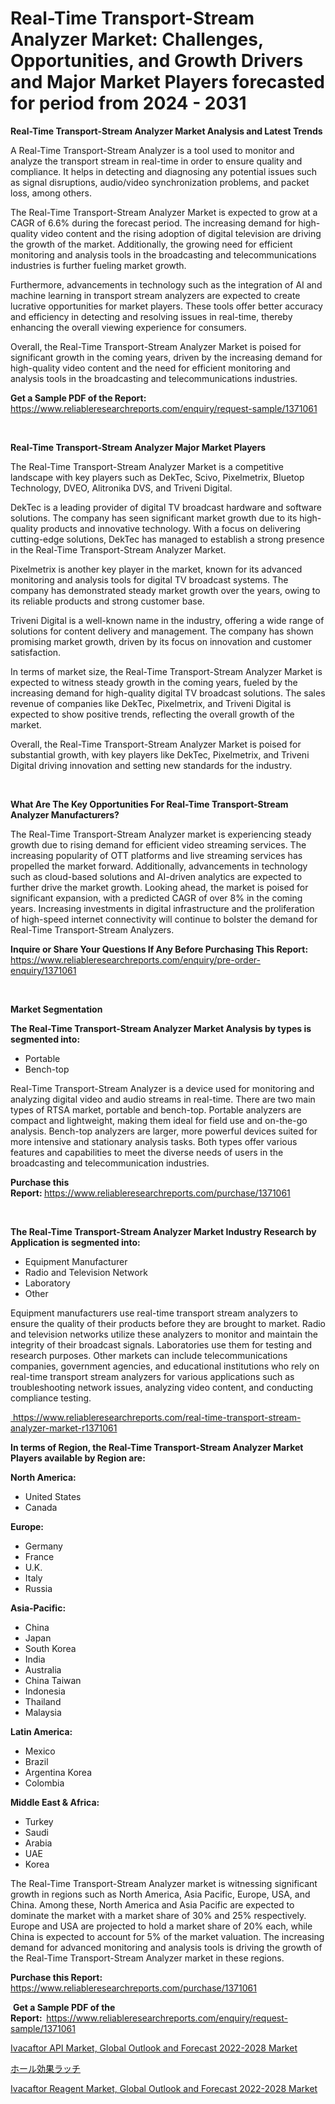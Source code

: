 <p><h1>Real-Time Transport-Stream Analyzer Market: Challenges, Opportunities, and Growth Drivers and Major Market Players forecasted for period from 2024 - 2031</h1></p><p><strong>Real-Time Transport-Stream Analyzer Market Analysis and Latest Trends</strong></p>
<p><p>A Real-Time Transport-Stream Analyzer is a tool used to monitor and analyze the transport stream in real-time in order to ensure quality and compliance. It helps in detecting and diagnosing any potential issues such as signal disruptions, audio/video synchronization problems, and packet loss, among others.</p><p>The Real-Time Transport-Stream Analyzer Market is expected to grow at a CAGR of 6.6% during the forecast period. The increasing demand for high-quality video content and the rising adoption of digital television are driving the growth of the market. Additionally, the growing need for efficient monitoring and analysis tools in the broadcasting and telecommunications industries is further fueling market growth.</p><p>Furthermore, advancements in technology such as the integration of AI and machine learning in transport stream analyzers are expected to create lucrative opportunities for market players. These tools offer better accuracy and efficiency in detecting and resolving issues in real-time, thereby enhancing the overall viewing experience for consumers.</p><p>Overall, the Real-Time Transport-Stream Analyzer Market is poised for significant growth in the coming years, driven by the increasing demand for high-quality video content and the need for efficient monitoring and analysis tools in the broadcasting and telecommunications industries.</p></p>
<p><strong>Get a Sample PDF of the Report:&nbsp;</strong> <a href="https://www.reliableresearchreports.com/enquiry/request-sample/1371061">https://www.reliableresearchreports.com/enquiry/request-sample/1371061</a></p>
<p>&nbsp;</p>
<p><strong>Real-Time Transport-Stream Analyzer Major Market Players</strong></p>
<p><p>The Real-Time Transport-Stream Analyzer Market is a competitive landscape with key players such as DekTec, Scivo, Pixelmetrix, Bluetop Technology, DVEO, Alitronika DVS, and Triveni Digital.</p><p>DekTec is a leading provider of digital TV broadcast hardware and software solutions. The company has seen significant market growth due to its high-quality products and innovative technology. With a focus on delivering cutting-edge solutions, DekTec has managed to establish a strong presence in the Real-Time Transport-Stream Analyzer Market.</p><p>Pixelmetrix is another key player in the market, known for its advanced monitoring and analysis tools for digital TV broadcast systems. The company has demonstrated steady market growth over the years, owing to its reliable products and strong customer base.</p><p>Triveni Digital is a well-known name in the industry, offering a wide range of solutions for content delivery and management. The company has shown promising market growth, driven by its focus on innovation and customer satisfaction.</p><p>In terms of market size, the Real-Time Transport-Stream Analyzer Market is expected to witness steady growth in the coming years, fueled by the increasing demand for high-quality digital TV broadcast solutions. The sales revenue of companies like DekTec, Pixelmetrix, and Triveni Digital is expected to show positive trends, reflecting the overall growth of the market.</p><p>Overall, the Real-Time Transport-Stream Analyzer Market is poised for substantial growth, with key players like DekTec, Pixelmetrix, and Triveni Digital driving innovation and setting new standards for the industry.</p></p>
<p>&nbsp;</p>
<p><strong>What Are The Key Opportunities For Real-Time Transport-Stream Analyzer Manufacturers?</strong></p>
<p><p>The Real-Time Transport-Stream Analyzer market is experiencing steady growth due to rising demand for efficient video streaming services. The increasing popularity of OTT platforms and live streaming services has propelled the market forward. Additionally, advancements in technology such as cloud-based solutions and AI-driven analytics are expected to further drive the market growth. Looking ahead, the market is poised for significant expansion, with a predicted CAGR of over 8% in the coming years. Increasing investments in digital infrastructure and the proliferation of high-speed internet connectivity will continue to bolster the demand for Real-Time Transport-Stream Analyzers.</p></p>
<p><strong>Inquire or Share Your Questions If Any Before Purchasing This Report:</strong> <a href="https://www.reliableresearchreports.com/enquiry/pre-order-enquiry/1371061">https://www.reliableresearchreports.com/enquiry/pre-order-enquiry/1371061</a></p>
<p>&nbsp;</p>
<p><strong>Market Segmentation</strong></p>
<p><strong>The Real-Time Transport-Stream Analyzer Market Analysis by types is segmented into:</strong></p>
<p><ul><li>Portable</li><li>Bench-top</li></ul></p>
<p><p>Real-Time Transport-Stream Analyzer is a device used for monitoring and analyzing digital video and audio streams in real-time. There are two main types of RTSA market, portable and bench-top. Portable analyzers are compact and lightweight, making them ideal for field use and on-the-go analysis. Bench-top analyzers are larger, more powerful devices suited for more intensive and stationary analysis tasks. Both types offer various features and capabilities to meet the diverse needs of users in the broadcasting and telecommunication industries.</p></p>
<p><strong>Purchase this Report:&nbsp;</strong><a href="https://www.reliableresearchreports.com/purchase/1371061">https://www.reliableresearchreports.com/purchase/1371061</a></p>
<p>&nbsp;</p>
<p><strong>The Real-Time Transport-Stream Analyzer Market Industry Research by Application is segmented into:</strong></p>
<p><ul><li>Equipment Manufacturer</li><li>Radio and Television Network</li><li>Laboratory</li><li>Other</li></ul></p>
<p><p>Equipment manufacturers use real-time transport stream analyzers to ensure the quality of their products before they are brought to market. Radio and television networks utilize these analyzers to monitor and maintain the integrity of their broadcast signals. Laboratories use them for testing and research purposes. Other markets can include telecommunications companies, government agencies, and educational institutions who rely on real-time transport stream analyzers for various applications such as troubleshooting network issues, analyzing video content, and conducting compliance testing.</p></p>
<p><a href="https://www.reliableresearchreports.com/real-time-transport-stream-analyzer-market-r1371061">&nbsp;https://www.reliableresearchreports.com/real-time-transport-stream-analyzer-market-r1371061</a></p>
<p><strong>In terms of Region, the Real-Time Transport-Stream Analyzer Market Players available by Region are:</strong></p>
<p>
    <p> <strong> North America: </strong>
        <ul>
            <li>United States</li>
            <li>Canada</li>
        </ul>
        </p> 
    <p> <strong> Europe: </strong>
        <ul>
            <li>Germany</li>
            <li>France</li>
            <li>U.K.</li>
            <li>Italy</li>
            <li>Russia</li>
        </ul>
        </p> 
    <p> <strong> Asia-Pacific: </strong>
        <ul>
            <li>China</li>
            <li>Japan</li>
            <li>South Korea</li>
            <li>India</li>
            <li>Australia</li>
            <li>China Taiwan</li>
            <li>Indonesia</li>
            <li>Thailand</li>
            <li>Malaysia</li>
        </ul>
        </p> 
    <p> <strong> Latin America: </strong>
        <ul>
            <li>Mexico</li>
            <li>Brazil</li>
            <li>Argentina Korea</li>
            <li>Colombia</li>
        </ul>
        </p> 
    <p> <strong> Middle East & Africa: </strong>
        <ul>
            <li>Turkey</li>
            <li>Saudi</li>
            <li>Arabia</li>
            <li>UAE</li>
            <li>Korea</li>
        </ul>
    </p>
    </p>
<p><p>The Real-Time Transport-Stream Analyzer market is witnessing significant growth in regions such as North America, Asia Pacific, Europe, USA, and China. Among these, North America and Asia Pacific are expected to dominate the market with a market share of 30% and 25% respectively. Europe and USA are projected to hold a market share of 20% each, while China is expected to account for 5% of the market valuation. The increasing demand for advanced monitoring and analysis tools is driving the growth of the Real-Time Transport-Stream Analyzer market in these regions.</p></p>
<p><strong>Purchase this Report: </strong><a href="https://www.reliableresearchreports.com/purchase/1371061">https://www.reliableresearchreports.com/purchase/1371061</a></p>
<p>&nbsp;<strong>Get a Sample PDF of the Report:&nbsp;&nbsp;</strong><a href="https://www.reliableresearchreports.com/enquiry/request-sample/1371061">https://www.reliableresearchreports.com/enquiry/request-sample/1371061</a></p>
<p><strong></strong></p>
<p><p><a href="https://github.com/gminerid/Market-Research-Report-List-1/blob/main/ivacaftor-api-market-global-outlook-and-forecast-2022-2028-market.md">Ivacaftor API Market, Global Outlook and Forecast 2022-2028 Market</a></p><p><a href="https://github.com/avwofrml53535/Market-Research-Report-List-3/blob/main/3681278124067.md">ホール効果ラッチ</a></p><p><a href="https://github.com/hrhzhypq19/Market-Research-Report-List-1/blob/main/ivacaftor-reagent-market-global-outlook-and-forecast-2022-2028-market.md">Ivacaftor Reagent Market, Global Outlook and Forecast 2022-2028 Market</a></p></p>